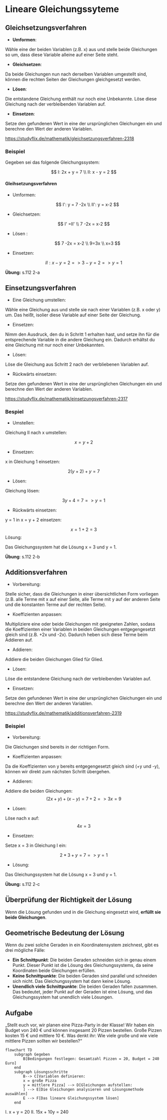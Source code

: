 # Lineare Gleichungssyteme

## Gleichsetzungsverfahren

- **Umformen**:

Wähle eine der beiden Variablen (z.B. x) aus und stelle beide Gleichungen so um, dass diese Variable alleine auf einer Seite steht.

- **Gleichsetzen**:

Da beide Gleichungen nun nach derselben Variablen umgestellt sind, können die rechten Seiten der Gleichungen gleichgesetzt werden.

- **Lösen**:

Die entstandene Gleichung enthält nur noch eine Unbekannte. Löse diese Gleichung nach der verbleibenden Variablen auf.

- **Einsetzen**:

Setze den gefundenen Wert in eine der ursprünglichen Gleichungen ein und berechne den Wert der anderen Variablen.

https://studyflix.de/mathematik/gleichsetzungsverfahren-2318

### Beispiel

Gegeben sei das folgende Gleichungssystem:

$$
I:   2x + y = 7 \\
II:  x - y = 2
$$

#### Gleihsetzungsverfahren

- Umformen:

  $$
  I':   y = 7 -2x \\
  II':  y = x-2
  $$

- Gleichsetzen:

$$
I' =II' \\
7 -2x = x-2
$$

- Lösen :

  $$
  7 -2x = x-2 \\
  9=3x \\
  x=3
  $$

- Einsetzen:

$$
II:  x - y = 2 => 3-y=2 => y=1
$$

**Übung:** s.112 2-a

## Einsetzungsverfahren

- Eine Gleichung umstellen:

Wähle eine Gleichung aus und stelle sie nach einer Variablen (z.B. x oder y) um. Das heißt, isolier diese Variable auf einer Seite der Gleichung.

- Einsetzen:

Nimm den Ausdruck, den du in Schritt 1 erhalten hast, und setze ihn für die entsprechende Variable in die andere Gleichung ein. Dadurch erhältst du eine Gleichung mit nur noch einer Unbekannten.

- Lösen:

Löse die Gleichung aus Schritt 2 nach der verbliebenen Variablen auf.

- Rückwärts einsetzen:

Setze den gefundenen Wert in eine der ursprünglichen Gleichungen ein und berechne den Wert der anderen Variablen.

https://studyflix.de/mathematik/einsetzungsverfahren-2317

### Bespiel

- Umstellen:

Gleichung II nach x umstellen:

$$
x = y + 2
$$

- Einsetzen:

x in Gleichung 1 einsetzen:

$$2(y + 2) + y = 7$$

- Lösen:

Gleichung lösen:

$$3y + 4 = 7 => y = 1$$

- Rückwärts einsetzen:

y = 1 in x = y + 2 einsetzen:

$$x = 1 + 2 = 3$$
Lösung:

Das Gleichungssystem hat die Lösung x = 3 und y = 1.

**Übung**: s.112 2-b

## Additionsverfahren

- Vorbereitung:

Stelle sicher, dass die Gleichungen in einer übersichtlichen Form vorliegen (z.B. alle Terme mit x auf einer Seite, alle Terme mit y auf der anderen Seite und die konstanten Terme auf der rechten Seite).

- Koeffizienten anpassen:

Multipliziere eine oder beide Gleichungen mit geeigneten Zahlen, sodass die Koeffizienten einer Variablen in beiden Gleichungen entgegengesetzt gleich sind (z.B. +2x und -2x). Dadurch heben sich diese Terme beim Addieren auf.

- Addieren:

Addiere die beiden Gleichungen Glied für Glied.

- Lösen:

Löse die entstandene Gleichung nach der verbleibenden Variablen auf.

- Einsetzen:

Setze den gefundenen Wert in eine der ursprünglichen Gleichungen ein und berechne den Wert der anderen Variablen.

https://studyflix.de/mathematik/additionsverfahren-2319

### Beispiel

- Vorbereitung:

Die Gleichungen sind bereits in der richtigen Form.

- Koeffizienten anpassen:

Da die Koeffizienten von y bereits entgegengesetzt gleich sind (+y und -y), können wir direkt zum nächsten Schritt übergehen.

- Addieren:

Addiere die beiden Gleichungen:
$$(2x + y) + (x - y) = 7 + 2 => 3x = 9$$

- Lösen:

Löse nach x auf: $$4x = 3$$

- Einsetzen:

Setze x = 3 in Gleichung I ein:

$$2*3 + y = 7 => y = 1$$

- Lösung:

Das Gleichungssystem hat die Lösung x = 3 und y = 1.

**Übung:** s.112 2-c

## Überprüfung der Richtigkeit der Lösung

Wenn die Lösung gefunden und in die Gleichung eingesetzt wird, **erfüllt sie beide Gleichungen**.

## Geometrische Bedeutung der Lösung

Wenn du zwei solche Geraden in ein Koordinatensystem zeichnest, gibt es drei mögliche Fälle:

- **Ein Schnittpunkt**: Die beiden Geraden schneiden sich in genau einem Punkt. Dieser Punkt ist die Lösung des Gleichungssystems, da seine Koordinaten beide Gleichungen erfüllen.
- **Keine Schnittpunkte**: Die beiden Geraden sind parallel und schneiden sich nicht. Das Gleichungssystem hat dann keine Lösung.
- **Unendlich viele Schnittpunkte**: Die beiden Geraden fallen zusammen. Das bedeutet, jeder Punkt auf der Geraden ist eine Lösung, und das Gleichungssystem hat unendlich viele Lösungen.


## Aufgabe
„Stellt euch vor, wir planen eine Pizza-Party in der Klasse! 
Wir haben ein Budget von 240 € und können insgesamt 20 Pizzen bestellen. 
Große Pizzen kosten 15 € und mittlere 10 €. 
Was denkt ihr: Wie viele große und wie viele mittlere Pizzen sollten wir bestellen?“


```mermaid
flowchart TD
    subgraph Gegeben
        B[Bedingungen festlegen: Gesamtzahl Pizzen = 20, Budget = 240 Euro]
    end
    subgraph Lösungsschritte
        B--> C[Variablen definieren: 
        x = große Pizza 
        y = mittlere Pizza] --> D[Gleichungen aufstellen:
        ] --> E[Die Gleichungen analysieren und Lösungsmethode auswählen] 
        E --> F[Das lineare Gleichungssystem lösen]
    end
```

I. x + y = 20 
        II. 15x + 10y = 240
